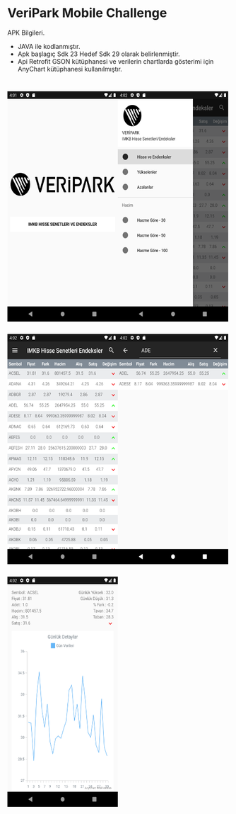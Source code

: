 # VeriPark Mobile Challenge
APK Bilgileri.
  - JAVA ile kodlanmıştır.
  - Apk başlagıç Sdk 23 Hedef Sdk 29 olarak belirlenmiştir.
  - Api Retrofit GSON kütüphanesi ve verilerin chartlarda gösterimi için AnyChart kütüphanesi kullanılmıştır.

<img align="left" src="https://raw.githubusercontent.com/ridvancakirtr/VeriPark/master/image_1.png" style="padding-top: 2em;" width=250 height=520>
<img align="left" src="https://raw.githubusercontent.com/ridvancakirtr/VeriPark/master/image_2.png" style="padding-top: 2em;" width=250 height=520>
<img align="left" src="https://raw.githubusercontent.com/ridvancakirtr/VeriPark/master/image_3.png" style="padding-top: 2em;" width=250 height=520>
<img align="left" src="https://raw.githubusercontent.com/ridvancakirtr/VeriPark/master/image_4.png" style="padding-top: 2em;" width=250 height=520>
<img align="left" src="https://raw.githubusercontent.com/ridvancakirtr/VeriPark/master/image_5.png" style="padding-top: 2em;" width=250 height=520>
